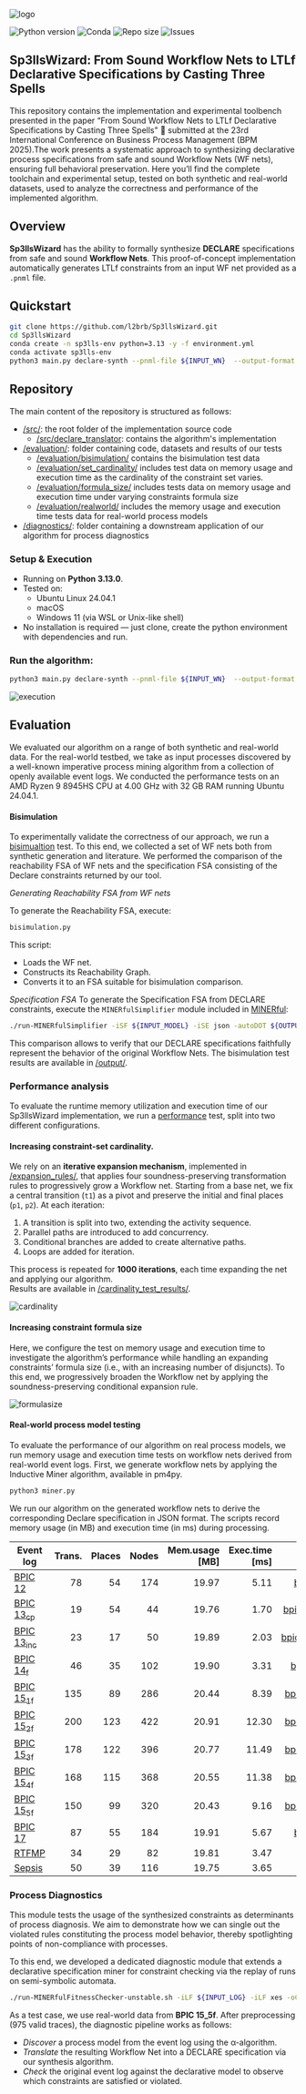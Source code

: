 ![logo](logo.png)

![Python version](https://img.shields.io/badge/python-3.13-blue?logo=python&logoColor=white)
![Conda](https://img.shields.io/badge/environment-conda-green?logo=anaconda)
![Repo size](https://img.shields.io/github/repo-size/l2brb/Sp3llsWizard)
![Issues](https://img.shields.io/github/issues/l2brb/Sp3llsWizard?color=red)




## Sp3llsWizard: From Sound Workflow Nets to LTLf Declarative Specifications by Casting Three Spells

This repository contains the implementation and experimental toolbench presented in the paper “From Sound Workflow Nets to LTLf Declarative Specifications by Casting Three Spells" 🧙 submitted at the 23rd International Conference on Business Process Management (BPM 2025).The work presents a systematic approach to synthesizing declarative process specifications from safe and sound Workflow Nets (WF nets), ensuring full behavioral preservation. Here you’ll find the complete toolchain and experimental setup, tested on both synthetic and real-world datasets, used to analyze the correctness and performance of the implemented algorithm.

## Overview
**Sp3llsWizard** has the ability to formally synthesize **DECLARE** specifications from safe and sound **Workflow Nets**. This proof-of-concept implementation automatically generates LTLf constraints from an input WF net provided as a `.pnml` file.

## Quickstart

```bash
git clone https://github.com/l2brb/Sp3llsWizard.git
cd Sp3llsWizard
conda create -n sp3lls-env python=3.13 -y -f environment.yml
conda activate sp3lls-env
python3 main.py declare-synth --pnml-file ${INPUT_WN}  --output-format json --output-path ${OUTPUT_PATH}
```

## Repository

The main content of the repository is structured as follows:
-  [/src/](https://github.com/l2brb/Sp3llsWizard/tree/main/src): the root folder of the implementation source code
    -  [/src/declare_translator](https://github.com/l2brb/Sp3llsWizard/tree/main/src/declare_translator): contains the algorithm's implementation
-  [/evaluation/](https://github.com/l2brb/Sp3llsWizard/tree/main/evaluation): folder containing code, datasets and results of our tests
    - [/evaluation/bisimulation/](https://github.com/l2brb/Sp3llsWizard/tree/main/evaluation/bisimulation) contains the bisimulation test data 
    - [/evaluation/set_cardinality/](https://github.com/l2brb/Sp3llsWizard/tree/main/evaluation/performance/set_cardinality) includes test data on memory usage and execution time as the cardinality of the constraint set varies.
    - [/evaluation/formula_size/](https://github.com/l2brb/Sp3llsWizard/tree/main/evaluation/performance/formula_size) includes tests data on memory usage and execution time under varying constraints formula size
    - [/evaluation/realworld/](https://github.com/l2brb/Sp3llsWizard/tree/main/evaluation/realworld) includes the memory usage and execution time tests data for real-world process models
-  [/diagnostics/](https://github.com/l2brb/Sp3llsWizard/tree/main/evaluation/conformance): folder containing a downstream application of our algorithm for process diagnostics

### Setup & Execution

- Running on **Python 3.13.0**.
- Tested on:
  - Ubuntu Linux 24.04.1
  - macOS
  - Windows 11 (via WSL or Unix-like shell)
- No installation is required — just clone, create the python environment with dependencies and run.

### Run the algorithm:

```bash
python3 main.py declare-synth --pnml-file ${INPUT_WN}  --output-format json --output-path ${OUTPUT_PATH}
```
![execution](execution.png)


## Evaluation
We evaluated our algorithm on a range of both synthetic and real-world data. For the real-world testbed, we take as input processes discovered by a well-known imperative process mining algorithm from a collection of openly available event logs. We conducted the performance tests on an AMD Ryzen 9 8945HS CPU at 4.00 GHz with 32 GB RAM running Ubuntu 24.04.1. 


#### Bisimulation

To experimentally validate the correctness of our approach, we run a [bisimualtion](https://github.com/l2brb/Sp3llsWizard/tree/main/evaluation/bisimulation) test. To this end, we collected a set of WF nets both from synthetic generation and literature. We performed the comparison of the reachability FSA of WF nets and the specification FSA consisting of the Declare constraints returned by our tool.

*Generating Reachability FSA from WF nets*

To generate the Reachability FSA, execute:
```bash
bisimulation.py
```
This script:

- Loads the WF net.
- Constructs its Reachability Graph.
- Converts it to an FSA suitable for bisimulation comparison.

*Specification FSA*
To generate the Specification FSA from DECLARE constraints, execute the `MINERfulSimplifier` module included in [MINERful](https://github.com/cdc08x/MINERful/):

```bash
./run-MINERfulSimplifier -iSF ${INPUT_MODEL} -iSE json -autoDOT ${OUTPUT_PATH} 
```
This comparison allows to verify that our DECLARE specifications faithfully represent the behavior of the original Workflow Nets. The bisimulation test results are available in [/output/](https://github.com/l2brb/Sp3llsWizard/tree/main/evaluation/bisimulation).

### Performance analysis

To evaluate the runtime memory utilization and execution time of our Sp3llsWizard implementation, we run a [performance](https://github.com/l2brb/Sp3llsWizard/tree/main/evaluation/d_contraints) test, split into two different configurations.


#### Increasing constraint-set cardinality.
We rely on an **iterative expansion mechanism**, implemented in [/expansion_rules/](https://github.com/l2brb/Sp3llsWizard\evaluation\performance\n_constraints\rules), that applies four soundness-preserving transformation rules to progressively grow a Workflow net. Starting from a base net, we fix a central transition (`t1`) as a pivot and preserve the initial and final places (`p1`, `p2`). At each iteration:

1. A transition is split into two, extending the activity sequence.
2. Parallel paths are introduced to add concurrency.
3. Conditional branches are added to create alternative paths.
4. Loops are added for iteration.

This process is repeated for **1000 iterations**, each time expanding the net and applying our algorithm.  
Results are available in [/cardinality_test_results/](https://github.com/l2brb/Sp3llsWizard/tree/main/evaluation/performance/set_cardinality).

![cardinality](cardinality.png)


#### Increasing constraint formula size

Here, we configure the test on memory usage and execution time to investigate the algorithm’s performance while handling an expanding constraints’ formula size (i.e., with an increasing number of disjuncts). To this end, we progressively broaden the Workflow net by applying the soundness-preserving conditional expansion rule. 

![formulasize](formulasize.png)


#### Real-world process model testing 

To evaluate the performance of our algorithm on real process models, we run memory usage and execution time tests on workflow nets derived from real-world event logs. First, we generate workflow nets by applying the Inductive Miner algorithm, available in pm4py.

```bash
python3 miner.py
```

We run our algorithm on the generated workflow nets to derive the corresponding Declare specification in JSON format. The scripts record memory usage (in MB) and execution time (in ms) during processing.

| **Event log** | **Trans.** | **Places** | **Nodes** | **Mem.usage [MB]** | **Exec.time [ms]** | **Model** |
|---------------|-----------:|-----------:|----------:|-------------------:|-------------------:|------------:|
| [BPIC 12](https://doi.org/10.4121/UUID:3926DB30-F712-4394-AEBC-75976070E91F) | 78 | 54 | 174 | 19.97 | 5.11 | [bpic12.pnml](https://github.com/l2brb/Sp3llsWizard/blob/main/evaluation/performance/realworld/models/bpic12.pnml) |
| [BPIC 13<sub>cp</sub>](https://doi.org/10.4121/UUID:C2C3B154-AB26-4B31-A0E8-8F2350DDAC11) | 19 | 54 | 44 | 19.76 | 1.70 | [bpic13cp.pnml](https://github.com/l2brb/Sp3llsWizard/blob/main/evaluation/performance/realworld/models/bpic13cp.pnml) |
| [BPIC 13<sub>inc</sub>](https://doi.org/10.4121/UUID:500573E6-ACCC-4B0C-9576-AA5468B10CEE) | 23 | 17 | 50 | 19.89 | 2.03 | [bpic13inc.pnml](https://github.com/l2brb/Sp3llsWizard/blob/main/evaluation/performance/realworld/models/bpic13inc.pnml) |
| [BPIC 14<sub>f</sub>](https://doi.org/10.4121/UUID:3CFA2260-F5C5-44BE-AFE1-B70D35288D6D) | 46 | 35 | 102 | 19.90 | 3.31 | [bpic14f.pnml](https://github.com/l2brb/Sp3llsWizard/blob/main/evaluation/performance/realworld/models/bpic14f.pnml) |
| [BPIC 15<sub>1f</sub>](https://doi.org/10.4121/UUID:A0ADDFDA-2044-4541-A450-FDCC9FE16D17) | 135 | 89 | 286 | 20.44 | 8.39 | [bpic151f.pnml](https://github.com/l2brb/Sp3llsWizard/blob/main/evaluation/performance/realworld/models/bpic151f.pnml) |
| [BPIC 15<sub>2f</sub>](https://doi.org/10.4121/UUID:63A8435A-077D-4ECE-97CD-2C76D394D99C) | 200 | 123 | 422 | 20.91 | 12.30 | [bpic152f.pnml](https://github.com/l2brb/Sp3llsWizard/blob/main/evaluation/performance/realworld/models/bpic152f.pnml) |
| [BPIC 15<sub>3f</sub>](https://doi.org/uuid:ed445cdd-27d5-4d77-a1f7-59fe7360cfbe) | 178 | 122 | 396 | 20.77 | 11.49 | [bpic153f.pnml](https://github.com/l2brb/Sp3llsWizard/blob/main/evaluation/performance/realworld/models/bpic153f.pnml) |
| [BPIC 15<sub>4f</sub>](https://doi.org/uuid:679b11cf-47cd-459e-a6de-9ca614e25985) | 168 | 115 | 368 | 20.55 | 11.38 | [bpic154f.pnml](https://github.com/l2brb/Sp3llsWizard/blob/main/evaluation/performance/realworld/models/bpic154f.pnml) |
| [BPIC 15<sub>5f</sub>](https://doi.org/uuid:b32c6fe5-f212-4286-9774-58dd53511cf8) | 150 | 99 | 320 | 20.43 | 9.16 | [bpic155f.pnml](https://github.com/l2brb/Sp3llsWizard/blob/main/evaluation/performance/realworld/models/bpic155f.pnml) |
| [BPIC 17](https://doi.org/10.4121/UUID:5F3067DF-F10B-45DA-B98B-86AE4C7A310B) | 87 | 55 | 184 | 19.91 | 5.67 | [bpic17.pnml](https://github.com/l2brb/Sp3llsWizard/blob/main/evaluation/performance/realworld/models/bpic17.pnml) |
| [RTFMP](https://doi.org/10.4121/UUID:270FD440-1057-4FB9-89A9-B699B47990F5) | 34 | 29 | 82 | 19.81 | 3.47 | [rtfmp.pnml](https://github.com/l2brb/Sp3llsWizard/blob/main/evaluation/performance/realworld/models/rtfmp.pnml) |
| [Sepsis](https://doi.org/10.4121/UUID:915D2BFB-7E84-49AD-A286-DC35F063A460) | 50 | 39 | 116 | 19.75 | 3.65 | [sepsis.pnml](https://github.com/l2brb/Sp3llsWizard/blob/main/evaluation/performance/realworld/models/sepsis.pnml) |


### Process Diagnostics

This module tests the usage of the synthesized constraints as determinants of process diagnosis. We aim to demonstrate how we can single out the violated rules constituting the process model behavior, thereby spotlighting points of non-compliance with processes.

To this end, we developed a dedicated diagnostic module that extends a declarative specification miner for constraint checking via the replay of runs on semi-symbolic automata.

```bash
./run-MINERfulFitnessChecker-unstable.sh -iLF ${INPUT_LOG} -iLF xes -oCSV ${OUTPUT_PATH}
```
As a test case, we use real-world data from **BPIC 15\_5f**. After preprocessing (975 valid traces), the diagnostic pipeline works as follows:

- *Discover* a process model from the event log using the α-algorithm.
- *Translate* the resulting Workflow Net into a DECLARE specification via our synthesis algorithm.
- *Check* the original event log against the declarative model to observe which constraints are satisfied or violated.










